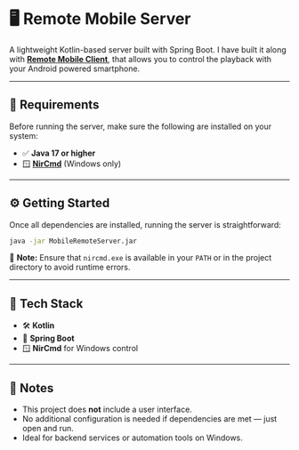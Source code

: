 # 🖥️ Remote Mobile Server

A lightweight Kotlin-based server built with Spring Boot. I have built it along with **[Remote Mobile Client](https://github.com/Lightios/MobileRemoteClient)**, that allows you to control the playback with your Android powered smartphone.

---

## 🚀 Requirements

Before running the server, make sure the following are installed on your system:

- ✅ **Java 17 or higher**
- 🪟 **[NirCmd](https://www.nirsoft.net/utils/nircmd.html)** (Windows only)

---

## ⚙️ Getting Started

Once all dependencies are installed, running the server is straightforward:

```bash
java -jar MobileRemoteServer.jar
```

📝 **Note:** Ensure that `nircmd.exe` is available in your `PATH` or in the project directory to avoid runtime errors.

---

## 🧠 Tech Stack

- 🛠️ **Kotlin**
- 🌱 **Spring Boot**
- 🪟 **NirCmd** for Windows control

---

## 📌 Notes

- This project does **not** include a user interface.
- No additional configuration is needed if dependencies are met — just open and run.
- Ideal for backend services or automation tools on Windows.
